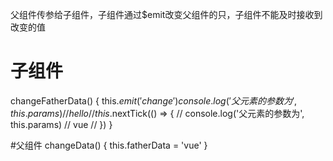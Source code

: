 父组件传参给子组件，子组件通过$emit改变父组件的只，子组件不能及时接收到改变的值

# 子组件
changeFatherData() {
  this.$emit('change')
  console.log('父元素的参数为', this.params)  // hello
  // this.$nextTick(() => {
  //   console.log('父元素的参数为', this.params)  // vue
  // })
}

#父组件
changeData() {
  this.fatherData = 'vue'
}
